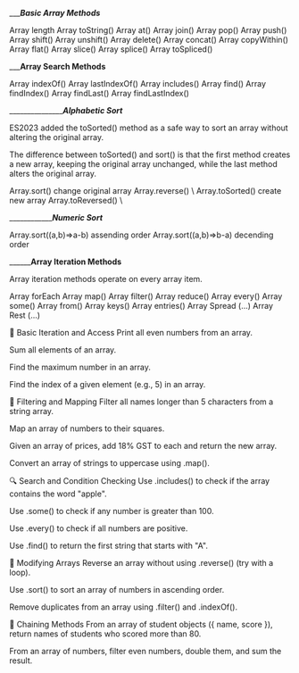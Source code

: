 
____________________________________________Basic Array Methods_________________________________________

Array length
Array toString()
Array at()
Array join()
Array pop()
Array push()
Array shift()
Array unshift()
Array delete()
Array concat()
Array copyWithin()
Array flat()
Array slice()
Array splice()
Array toSpliced()


_______________________________________________Array Search Methods____________________________________________

Array indexOf()
Array lastIndexOf()
Array includes()
Array find()
Array findIndex()
Array findLast()
Array findLastIndex()


______________________________________________________Alphabetic Sort_______________________________________

ES2023 added the toSorted() method as a safe way to sort an array without altering the original array.

The difference between toSorted() and sort() is that the first method creates a new array, keeping the original array unchanged, while the last method alters the original array.


Array.sort()            change original array
Array.reverse()               \\
Array.toSorted()         create new array 
Array.toReversed()             \\


_________________________________________________Numeric Sort_____________________________________

Array.sort((a,b)=>a-b)              assending order
Array.sort((a,b)=>b-a)              decending order


______________________________________________Array Iteration Methods________________________________________

Array iteration methods operate on every array item.

Array forEach
Array map()
Array filter()
Array reduce()
Array every()
Array some()
Array from()
Array keys()
Array entries()
Array Spread (...)
Array Rest (...)











🔁 Basic Iteration and Access
Print all even numbers from an array.

Sum all elements of an array.

Find the maximum number in an array.

Find the index of a given element (e.g., 5) in an array.

🧪 Filtering and Mapping
Filter all names longer than 5 characters from a string array.

Map an array of numbers to their squares.

Given an array of prices, add 18% GST to each and return the new array.

Convert an array of strings to uppercase using .map().

🔍 Search and Condition Checking
Use .includes() to check if the array contains the word "apple".

Use .some() to check if any number is greater than 100.

Use .every() to check if all numbers are positive.

Use .find() to return the first string that starts with "A".

🔄 Modifying Arrays
Reverse an array without using .reverse() (try with a loop).

Use .sort() to sort an array of numbers in ascending order.

Remove duplicates from an array using .filter() and .indexOf().

🧩 Chaining Methods
From an array of student objects ({ name, score }), return names of students who scored more than 80.

From an array of numbers, filter even numbers, double them, and sum the result.